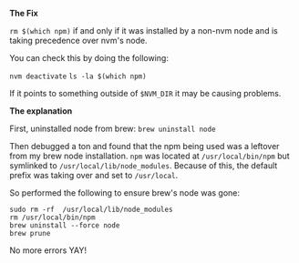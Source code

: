 **The Fix**

`rm $(which npm)` if and only if it was installed by a non-nvm node and is taking precedence over nvm's node.

You can check this by doing the following:

`nvm deactivate`
`ls -la $(which npm)`

If it points to something outside of `$NVM_DIR` it may be causing problems.

**The explanation**

First, uninstalled node from brew: `brew uninstall node`

Then debugged a ton and found that the npm being used was a leftover from my brew node installation. `npm` was located at `/usr/local/bin/npm` but symlinked to `/usr/local/lib/node_modules`.
Because of this, the default prefix was taking over and set to `/usr/local`.

So performed the following to ensure brew's node was gone:

`sudo rm -rf  /usr/local/lib/node_modules`\
`rm /usr/local/bin/npm`\
`brew uninstall --force node`\
`brew prune`

No more errors YAY!
